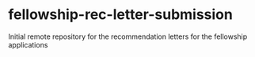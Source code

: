 # fellowship-rec-letter-submission
Initial remote repository for the recommendation letters for the fellowship applications
